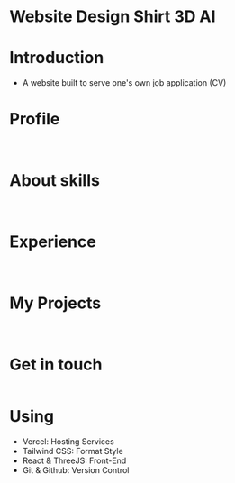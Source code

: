 # Website Design Shirt 3D AI

# Introduction

- A website built to serve one's own job application (CV)

# Profile

<div align=center>
    <a href="https://ttv-tranthuyvy-cv.vercel.app/#profile"><img src="" /></a>
</div>

<br/>

# About skills

<div align=center>
    <a href="https://ttv-tranthuyvy-cv.vercel.app/#about"><img src="" /></a>
</div>

<br/>

# Experience

<div align=center>
    <a href="https://ttv-tranthuyvy-cv.vercel.app/#work"><img src="" /></a>
</div>

<br/>

# My Projects

<div align=center>
    <a href="https://ttv-tranthuyvy-cv.vercel.app/#project"><img src="" /></a>
</div>

<br/>

# Get in touch

<div align=center>
    <a href="https://ttv-tranthuyvy-cv.vercel.app/#contact"><img src="" /></a>
</div>

# Using

- Vercel: Hosting Services
- Tailwind CSS: Format Style
- React & ThreeJS: Front-End
- Git & Github: Version Control

[website]: https://ttv-tranthuyvy-cv.vercel.app/
